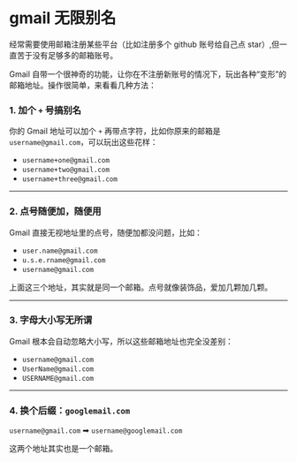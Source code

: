 # gmail 无限别名

经常需要使用邮箱注册某些平台（比如注册多个 github 账号给自己点 star）,但一直苦于没有足够多的邮箱账号。

Gmail 自带一个很神奇的功能，让你在不注册新账号的情况下，玩出各种“变形”的邮箱地址。操作很简单，来看看几种方法：

### 1. 加个 `+` 号搞别名

你的 Gmail 地址可以加个 `+` 再带点字符，比如你原来的邮箱是 `username@gmail.com`，可以玩出这些花样：
- `username+one@gmail.com` 
- `username+two@gmail.com` 
- `username+three@gmail.com`

---

### 2. 点号随便加，随便用
Gmail 直接无视地址里的点号，随便加都没问题，比如：
- `user.name@gmail.com`
- `u.s.e.rname@gmail.com`
- `username@gmail.com`

上面这三个地址，其实就是同一个邮箱。点号就像装饰品，爱加几颗加几颗。

---

### 3. 字母大小写无所谓
Gmail 根本会自动忽略大小写，所以这些邮箱地址也完全没差别：
- `username@gmail.com`
- `UserName@gmail.com`
- `USERNAME@gmail.com`

---

### 4. 换个后缀：`googlemail.com`

`username@gmail.com` ➡ `username@googlemail.com`

这两个地址其实也是一个邮箱。


